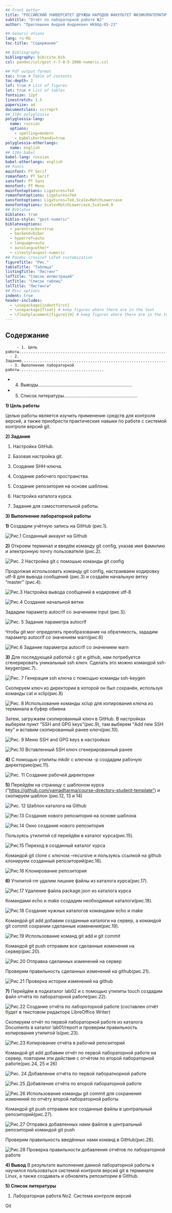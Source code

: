 ```yaml
---
## Front matter
title: "РОССИЙСКИЙ УНИВЕРСИТЕТ ДРУЖБЫ НАРОДОВ ФАКУЛЬТЕТ ФИЗИКОМАТЕМАТИЧЕСКИХ И ЕСТЕСТВЕННЫХ НАУК"
subtitle: "Отчёт по лабораторной работе №2"
author: "Приспешкин Андрей Андреевич НКАбд-05-23"

## Generic otions
lang: ru-RU
toc-title: "Содержание"

## Bibliography
bibliography: bib/cite.bib
csl: pandoc/csl/gost-r-7-0-5-2008-numeric.csl

## Pdf output format
toc: true # Table of contents
toc-depth: 2
lof: true # List of figures
lot: true # List of tables
fontsize: 12pt
linestretch: 1.5
papersize: a4
documentclass: scrreprt
## I18n polyglossia
polyglossia-lang:
  name: russian
  options:
	- spelling=modern
	- babelshorthands=true
polyglossia-otherlangs:
  name: english
## I18n babel
babel-lang: russian
babel-otherlangs: english
## Fonts
mainfont: PT Serif
romanfont: PT Serif
sansfont: PT Sans
monofont: PT Mono
mainfontoptions: Ligatures=TeX
romanfontoptions: Ligatures=TeX
sansfontoptions: Ligatures=TeX,Scale=MatchLowercase
monofontoptions: Scale=MatchLowercase,Scale=0.9
## Biblatex
biblatex: true
biblio-style: "gost-numeric"
biblatexoptions:
  - parentracker=true
  - backend=biber
  - hyperref=auto
  - language=auto
  - autolang=other*
  - citestyle=gost-numeric
## Pandoc-crossref LaTeX customization
figureTitle: "Рис."
tableTitle: "Таблица"
listingTitle: "Листинг"
lofTitle: "Список иллюстраций"
lotTitle: "Список таблиц"
lolTitle: "Листинги"
## Misc options
indent: true
header-includes:
  - \usepackage{indentfirst}
  - \usepackage{float} # keep figures where there are in the text
  - \floatplacement{figure}{H} # keep figures where there are in the text
---
```



## Содержание

         - 1. Цель работы..................................................................
      - 2. Задание.........................................................................
      - 3. Выполнение лабораторной работы.....................................
   - 4. Выводы.........................................................................
- 5. Список литературы.........................................................


**1) Цель работы**

Целью работы является изучить применение средств для контроля версий, а
также приобрести практические навыки по работе с системой контроля версий
git.


**2) Задания**
1) Настройка GitHub.

2) Базовая настройка git.

3) Создание SHH-ключа.

4) Создание рабочего пространства.

5) Создание репозитория на основе шаблона.

6) Настройка каталога курса.

7) Задания для самостоятельной работы.


**3) Выполнение лабораторной работы**

**1)** Создадим учётную запись на GitHub (рис.1).

![Рис.1 Созданный аккаунт на Github](image/image1.png)

**2)** Откроем терминал и введём команду git config, указав имя фамилию и электронную почту пользователя (рис.2).

![Рис. 2 Настройка git с помошью команды git config](image/image2.png)

Продолжая использовать команду git config, настраиваем кодировку utf-8 для
вывода сообщений (рис.3) и создаём начальную ветку “master” (рис.4).

![Рис.3 Настройка вывода сообщений в кодировке utf-8](image/image3.png)

![Рис.4 Создание начальной ветки](image/image4.png)

Зададим параметр autocrlf со значением input (рис.5).

![Рис. 5 Задание параметра autocrlf](image/image5.png)

Чтобы git мог определять преобразование на обратимость, зададим параметр autocrlf со значением warn(рис.6)


![Рис.6 Задание параметра autocrlf со значением warn](image/image6.png)

**3)** Для последующей работой с git и github, нам потребуется сгенерировать
уникальный ssh ключ. Сделать это можно командой ssh-keygen(рис.7).

![Рис. 7 Генерация ssh ключа с помощью команды ssh-keygen](image/image7.png)

Скопируем ключ из директории в которой он был сохранён, используя команды
cat и xclip(рис.8)

![Рис. 8 Использование команды xclup для копирования ключа из терминала в
буфер обмена](image/image8.png)

Затем, загружаем скопированный ключ в GitHub. В настройках выберем пункт
“SSH and GPG keys”(рис.9), там выберем “Add new SSH key” и вставим
скопированный ранее ключ(рис.10).


![Рис. 9 Меню SSH and GPG keys в настройках](image/image9.png)

![Рис.10 Вставленный SSH ключ сгенерированный ранее](image/image10.png)

**4)** С помощью утилиты mkdir с ключом -р создадим рабочую директорию(рис.11).

![Рис. 11 Создание рабочей директории](image/image11.png)

**5)** Перейдём на страницу с шаблоном курса
(“https://github.com/yamadharma/course-directory-student-template”) и скопируем
шаблон (рис.12, 13 и 14)



![Рис. 12 Шаблон каталога на Github](image/image12.png)

![Рис.13 Создание нового репозитория на основе шаблона](image/image13.png)


![Рис.14 Окно создания нового репозитория](image/image14.png)

Пользуясь утилитой cd перейдём в каталог курса(рис.15).

![Рис.15 Переход в созданный каталог курса](image/image15.png)

Командой git clone с ключом –recursive и пользуясь ссылкой на github
клонируем созданный репозиторий(рис.16).

![Рис.16 Клонирование репозитория](image/image16.png)

**6)** Утилитой rm удалим лишние файлы из каталога курса(рис.17).

![Рис.17 Удаление файла package.json из каталога курса](image/image17.png)

Командами echo и make создадим необходимые каталоги(рис.18).

![Рис.18 Создание нужных каталогов командами echo и make](image/image18.png)

Командой git add добавим созданные каталоги на сервер, а командой git commit
сохраним сделанные изменения(рис.19).

![Рис.19 Использование команд git add и git commit](image/image19.png)

Командой git push отправим все сделанные изменения на сервер(рис.20).

![Рис.20 Отправка сделанных изменений на сервер](image/image20.png)

Проверим правильность сделанных изменений на github(рис.21).

![Рис.21 Проверка истории изменений на github](image/image21.png)

**7)** Перейдём в подкаталог lab02 и с помощью утилиты touch создадим файл
отчёта по лабораторной работе(рис.22).

![Рис.22 Создание отчёта по лабороторной работе (составлен отчёт будет в
текстовом редакторе LibreOffice Writer)](image/image22.png)

Скопируем отчёт по первой лабораторной работе из каталога Documents в
каталог lab01/report и проверим правильность копирования утилитой ls(рис.23).

![Рис.23 Копирование отчёта в рабочий репозиторий](image/image23.png)

Командой git add добавим отчёт по первой лабораторной работе на сервер,
повторим эти действия с отчётом по второй лабораторной работе(рис.24, 25 и
26)

![Рис. 24 Добавление отчёта по первой лаборатнорной работе](image/image24.png)

![Рис.25 Добавление отчёта по второй лабораторной работе](image/image25.png)

![Рис.26 Использование команды git commit для сохранения изменений по отчёту
второй лабораторной работы](image/image26.png)

Командой git push отправим все созданные файлы в центральный
репозиторий(рис.27).

![Рис.27 Отправка добавленных нами файлов в центральный репозиторий
командой git push](image/image27.png)

Проверим правильность введённых нами команд в GitHub(рис.28).

![Рис.28 Проверка правильности добавления отчётов по лабораторной работе](image/image28.png)

**4) Вывод**
В результате выполнения данной лабораторной работы я научился пользоваться
системой контроля версий git в терминале Linux, а также создавать и обновлять
репозитории в GitHub.


**5) Список литературы**

1. Лабораторная работа No2. Система контроля версий

Git



